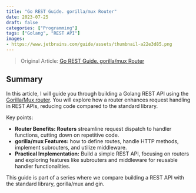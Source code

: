 ```yaml
---
title: "Go REST Guide. gorilla/mux Router"
date: 2023-07-25
draft: false
categories: ["Programming"]
tags: ["Golang", "REST API"]
images:
- https://www.jetbrains.com/guide/assets/thumbnail-a22e3d85.png
---
```


> Original Article: [Go REST Guide. gorilla/mux Router](https://www.jetbrains.com/go/guide/tutorials/rest_api_series/gorilla-mux/)

## Summary

In this article, I will guide you through building a Golang REST API using the [Gorilla/Mux router](https://github.com/gorilla/mux). You will explore how a router enhances request handling in REST APIs, reducing code compared to the standard library. 

Key points:

*   **Router Benefits:** **Routers** streamline request dispatch to handler functions, cutting down on repetitive code.
*   **gorilla/mux Features:**  how to define routes, handle HTTP methods, implement subrouters, and utilize middleware.
*   **Practical Implementation:** Build a simple REST API, focusing on routers and exploring features like subrouters and middleware for reusable handler functionalities.

This guide is part of a series where we compare building a REST API with the standard library, gorilla/mux and gin.

